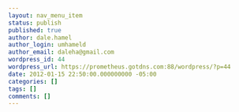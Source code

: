 ```yaml
---
layout: nav_menu_item
status: publish
published: true
author: dale.hamel
author_login: umhameld
author_email: daleha@gmail.com
wordpress_id: 44
wordpress_url: https://prometheus.gotdns.com:88/wordpress/?p=44
date: 2012-01-15 22:50:00.000000000 -05:00
categories: []
tags: []
comments: []
---
```

 
